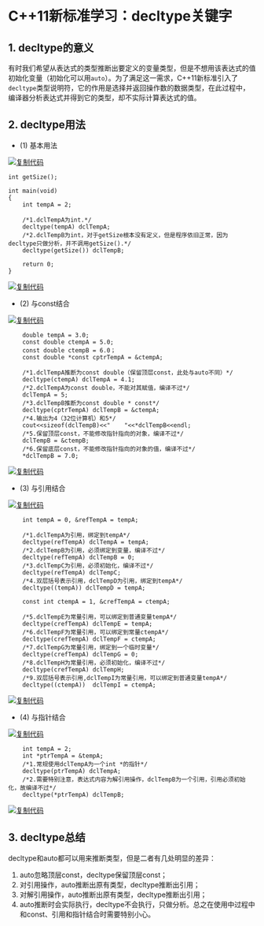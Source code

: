 # C++11新标准学习：decltype关键字

## 1. decltype的意义

有时我们希望从表达式的类型推断出要定义的变量类型，但是不想用该表达式的值初始化变量（初始化可以用`auto`）。为了满足这一需求，C++11新标准引入了`decltype`类型说明符，它的作用是选择并返回操作数的数据类型，在此过程中，编译器分析表达式并得到它的类型，却不实际计算表达式的值。

## 2. decltype用法

- (1) 基本用法

[![复制代码](https://common.cnblogs.com/images/copycode.gif)](javascript:void(0);)

```
int getSize();

int main(void)
{
    int tempA = 2;
    
    /*1.dclTempA为int.*/
    decltype(tempA) dclTempA;
    /*2.dclTempB为int，对于getSize根本没有定义，但是程序依旧正常，因为decltype只做分析，并不调用getSize().*/
    decltype(getSize()) dclTempB;

    return 0;
}
```

[![复制代码](https://common.cnblogs.com/images/copycode.gif)](javascript:void(0);)

 

- (2) 与const结合

[![复制代码](https://common.cnblogs.com/images/copycode.gif)](javascript:void(0);)

```
    double tempA = 3.0;
    const double ctempA = 5.0;
    const double ctempB = 6.0；
    const double *const cptrTempA = &ctempA;
    
    /*1.dclTempA推断为const double（保留顶层const，此处与auto不同）*/
    decltype(ctempA) dclTempA = 4.1;
    /*2.dclTempA为const double，不能对其赋值，编译不过*/
    dclTempA = 5;
    /*3.dclTempB推断为const double * const*/
    decltype(cptrTempA) dclTempB = &ctempA;
    /*4.输出为4（32位计算机）和5*/
    cout<<sizeof(dclTempB)<<"    "<<*dclTempB<<endl;
    /*5.保留顶层const，不能修改指针指向的对象，编译不过*/
    dclTempB = &ctempB;
    /*6.保留底层const，不能修改指针指向的对象的值，编译不过*/
    *dclTempB = 7.0;
```

[![复制代码](https://common.cnblogs.com/images/copycode.gif)](javascript:void(0);)

 

- (3) 与引用结合

[![复制代码](https://common.cnblogs.com/images/copycode.gif)](javascript:void(0);)

```
    int tempA = 0, &refTempA = tempA;

    /*1.dclTempA为引用，绑定到tempA*/
    decltype(refTempA) dclTempA = tempA;
    /*2.dclTempB为引用，必须绑定到变量，编译不过*/
    decltype(refTempA) dclTempB = 0;
    /*3.dclTempC为引用，必须初始化，编译不过*/
    decltype(refTempA) dclTempC;
    /*4.双层括号表示引用，dclTempD为引用，绑定到tempA*/
    decltype((tempA)) dclTempD = tempA;
    
    const int ctempA = 1, &crefTempA = ctempA;
    
    /*5.dclTempE为常量引用，可以绑定到普通变量tempA*/
    decltype(crefTempA) dclTempE = tempA;
    /*6.dclTempF为常量引用，可以绑定到常量ctempA*/
    decltype(crefTempA) dclTempF = ctempA;
    /*7.dclTempG为常量引用，绑定到一个临时变量*/
    decltype(crefTempA) dclTempG = 0;
    /*8.dclTempH为常量引用，必须初始化，编译不过*/
    decltype(crefTempA) dclTempH;
    /*9.双层括号表示引用,dclTempI为常量引用，可以绑定到普通变量tempA*/
    decltype((ctempA))  dclTempI = ctempA;
```

[![复制代码](https://common.cnblogs.com/images/copycode.gif)](javascript:void(0);)

 

- (4) 与指针结合

[![复制代码](https://common.cnblogs.com/images/copycode.gif)](javascript:void(0);)

```
    int tempA = 2;
    int *ptrTempA = &tempA;
    /*1.常规使用dclTempA为一个int *的指针*/
    decltype(ptrTempA) dclTempA;
    /*2.需要特别注意，表达式内容为解引用操作，dclTempB为一个引用，引用必须初始化，故编译不过*/
    decltype(*ptrTempA) dclTempB;
```

[![复制代码](https://common.cnblogs.com/images/copycode.gif)](javascript:void(0);)

 

## 3. decltype总结

decltype和auto都可以用来推断类型，但是二者有几处明显的差异：

1. auto忽略顶层const，decltype保留顶层const；
2. 对引用操作，auto推断出原有类型，decltype推断出引用；
3. 对解引用操作，auto推断出原有类型，decltype推断出引用；
4. auto推断时会实际执行，decltype不会执行，只做分析。总之在使用中过程中和const、引用和指针结合时需要特别小心。